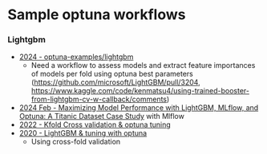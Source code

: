 # Sample optuna workflows

### Lightgbm

- [2024 - optuna-examples/lightgbm](https://github.com/optuna/optuna-examples/tree/main/lightgbm)
  + Need a workflow to assess models and extract feature importances of models per fold using optuna best parameters (https://github.com/microsoft/LightGBM/pull/3204, https://www.kaggle.com/code/kenmatsu4/using-trained-booster-from-lightgbm-cv-w-callback/comments)
- [2024 Feb - Maximizing Model Performance with LightGBM, MLflow, and Optuna: A Titanic Dataset Case Study](https://medium.com/@tomhaber36/maximizing-model-performance-with-lightgbm-mlflow-and-optuna-a-titanic-dataset-case-study-7aa070d06a13)
with Mlflow
- [2022 - Kfold Cross validation & optuna tuning](https://www.kaggle.com/code/muhammetgamal5/kfold-cross-validation-optuna-tuning/notebook)
- [2020 - LightGBM & tuning with optuna](https://www.kaggle.com/code/bjoernholzhauer/lightgbm-tuning-with-optuna/notebook)
  + Using cross-fold validation
  
